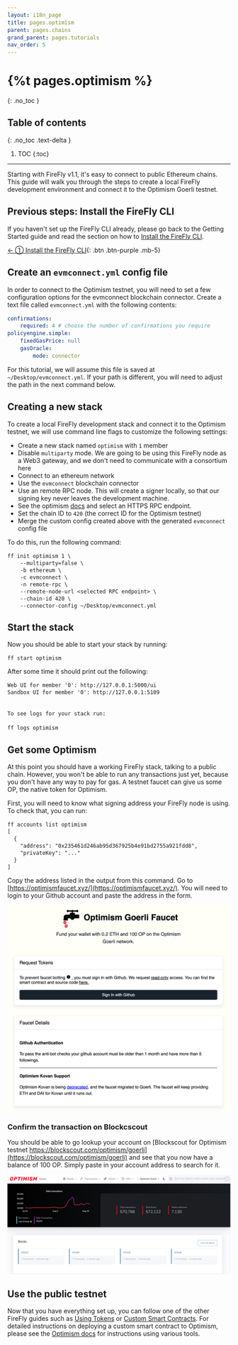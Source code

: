 ```yaml
---
layout: i18n_page
title: pages.optimism
parent: pages.chains
grand_parent: pages.tutorials
nav_order: 5
---
```



# {%t pages.optimism %}
{: .no_toc }

## Table of contents
{: .no_toc .text-delta }

1. TOC
{:toc}

---

Starting with FireFly v1.1, it's easy to connect to public Ethereum chains. This guide will walk you through the steps to create a local FireFly development environment and connect it to the Optimism Goerli testnet.

## Previous steps: Install the FireFly CLI
If you haven't set up the FireFly CLI already, please go back to the Getting Started guide and read the section on how to [Install the FireFly CLI](../../gettingstarted/firefly_cli.md).

[← ① Install the FireFly CLI](../../gettingstarted/firefly_cli.md){: .btn .btn-purple .mb-5}

## Create an `evmconnect.yml` config file
In order to connect to the Optimism testnet, you will need to set a few configuration options for the evmconnect blockchain connector. Create a text file called `evmconnect.yml` with the following contents:

```yml
confirmations:
    required: 4 # choose the number of confirmations you require
policyengine.simple:
    fixedGasPrice: null
    gasOracle:
        mode: connector
```
For this tutorial, we will assume this file is saved at `~/Desktop/evmconnect.yml`. If your path is different, you will need to adjust the path in the next command below.

## Creating a new stack
To create a local FireFly development stack and connect it to the Optimism testnet, we will use command line flags to customize the following settings:

 - Create a new stack named `optimism` with `1` member
 - Disable `multiparty` mode. We are going to be using this FireFly node as a Web3 gateway, and we don't need to communicate with a consortium here
 - Connect to an ethereum network
 - Use the `evmconnect` blockchain connector
 - Use an remote RPC node. This will create a signer locally, so that our signing key never leaves the development machine.
 - See the optimism [docs](https://community.optimism.io/docs/useful-tools/networks/) and select an HTTPS RPC endpoint.
 - Set the chain ID to `420` (the correct ID for the Optimism testnet)
 - Merge the custom config created above with the generated `evmconnect` config file

To do this, run the following command:
```
ff init optimism 1 \
    --multiparty=false \
    -b ethereum \
    -c evmconnect \
    -n remote-rpc \
    --remote-node-url <selected RPC endpoint> \
    --chain-id 420 \
    --connector-config ~/Desktop/evmconnect.yml
```

## Start the stack
Now you should be able to start your stack by running:

```
ff start optimism
```

After some time it should print out the following:

```
Web UI for member '0': http://127.0.0.1:5000/ui
Sandbox UI for member '0': http://127.0.0.1:5109


To see logs for your stack run:

ff logs optimism
```

## Get some Optimism
At this point you should have a working FireFly stack, talking to a public chain. However, you won't be able to run any transactions just yet, because you don't have any way to pay for gas. A testnet faucet can give us some OP, the native token for Optimism.

First, you will need to know what signing address your FireFly node is using. To check that, you can run:

```
ff accounts list optimism
[
  {
    "address": "0x235461d246ab95d367925b4e91bd2755a921fdd8",
    "privateKey": "..."
  }
]
```

Copy the address listed in the output from this command. Go to [https://optimismfaucet.xyz/](https://optimismfaucet.xyz/). You will need to login to your Github account and  paste the address in the form.

![Optimism Faucet](images/optimism_faucet.png)

### Confirm the transaction on Blockcscout
You should be able to go lookup your account on [Blockscout for Optimism testnet https://blockscout.com/optimism/goerli](https://blockscout.com/optimism/goerli) and see that you now have a balance of 100 OP. Simply paste in your account address to search for it.


![Blockscout Scan](images/optimism_scan.png)

## Use the public testnet
Now that you have everything set up, you can follow one of the other FireFly guides such as [Using Tokens](../tokens/index.md) or [Custom Smart Contracts](../custom_contracts/ethereum.md). For detailed instructions on deploying a custom smart contract to Optimism, please see the [Optimism docs](https://community.optimism.io/docs/developers/build/system-contracts/#getting-contract-artifacts-interfaces-and-abis) for instructions using various tools.